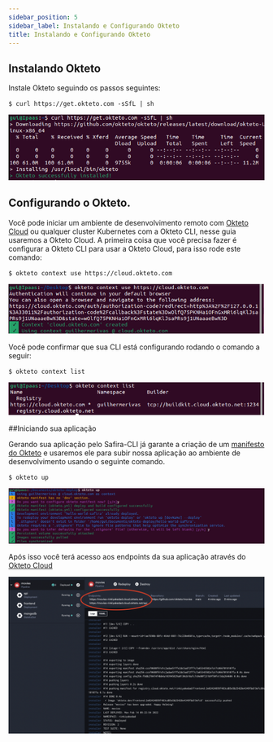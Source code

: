 ```yaml
---
sidebar_position: 5
sidebar_label: Instalando e Configurando Okteto
title: Instalando e Configurando Okteto
---
```



## Instalando Okteto

Instale Okteto seguindo os passos seguintes:

```
$ curl https://get.okteto.com -sSfL | sh
```
![Okteto](/img/screenshot/Okteto/Okteto1.png)
## Configurando o Okteto.

Você pode iniciar um ambiente de desenvolvimento remoto com [Okteto Cloud](https://cloud.okteto.com/) ou qualquer cluster Kubernetes com a Okteto CLI, nesse guia usaremos a Okteto Cloud.
A primeira coisa que você precisa fazer é configurar a Okteto CLI para usar a Okteto Cloud, para isso rode este comando:

```
$ okteto context use https://cloud.okteto.com
```

![Okteto](/img/screenshot/Okteto/Okteto2.png)

Você pode confirmar que sua CLI está configurando rodando o comando a seguir: 

```
$ okteto context list
```

![Okteto](/img/screenshot/Okteto/Okteto3.png)

##Iniciando sua aplicação

Gerando sua aplicação pelo Safira-CLI já garante a criação de um [manifesto do Okteto](https://www.okteto.com/docs/reference/manifest/) e usaremos ele para subir nossa aplicação ao ambiente de desenvolvimento 
usando o seguinte comando. 

```
$ okteto up
```

![Okteto](/img/screenshot/Okteto/Okteto4.png)

Após isso você terá acesso aos endpoints da sua aplicação através do [Okteto Cloud](https://cloud.okteto.com/)

![Okteto](/img/screenshot/Okteto/Okteto5.png)